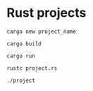 # Rust projects

```
cargo new project_name
```

```
cargo build
```

```
cargo run
```

```
rustc project.rs
```

```
./project
```
